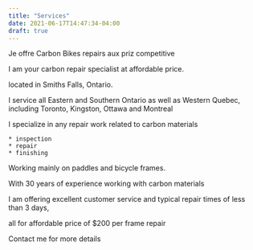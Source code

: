 ```yaml
---
title: "Services"
date: 2021-06-17T14:47:34-04:00
draft: true
---
```


Je offre Carbon Bikes repairs aux priz competitive

I am your carbon repair specialist at affordable price.

located in Smiths Falls, Ontario. 

I service all Eastern and Southern Ontario as well as Western Quebec, 
including Toronto, Kingston, Ottawa and Montreal

I specialize in any repair work related to carbon materials

    * inspection
    * repair
    * finishing
    
Working mainly on paddles and bicycle frames.

With 30 years of experience working with carbon materials

I am offering excellent customer service and typical repair times of less than 3 days,

all for affordable price of $200 per frame repair 


Contact me for more details

